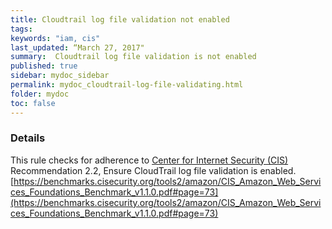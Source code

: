 ```yaml
---
title: Cloudtrail log file validation not enabled
tags:
keywords: "iam, cis"
last_updated: “March 27, 2017"
summary:  Cloudtrail log file validation is not enabled
published: true
sidebar: mydoc_sidebar
permalink: mydoc_cloudtrail-log-file-validating.html
folder: mydoc
toc: false
---
```


### Details  
This rule checks for adherence to [Center for Internet Security (CIS)](https://www.cisecurity.org/) Recommendation 2.2, Ensure CloudTrail log file validation is enabled. [https://benchmarks.cisecurity.org/tools2/amazon/CIS_Amazon_Web_Services_Foundations_Benchmark_v1.1.0.pdf#page=73](https://benchmarks.cisecurity.org/tools2/amazon/CIS_Amazon_Web_Services_Foundations_Benchmark_v1.1.0.pdf#page=73) 
